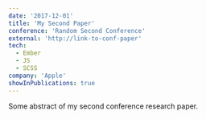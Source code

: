 ```yaml
---
date: '2017-12-01'
title: 'My Second Paper'
conference: 'Random Second Conference'
external: 'http://link-to-conf-paper'
tech:
  - Ember
  - JS
  - SCSS
company: 'Apple'
showInPublications: true
---
```


Some abstract of my second conference research paper.
